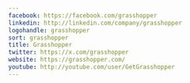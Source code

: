 ```yaml
---
facebook: https://facebook.com/grasshopper
linkedin: http://linkedin.com/company/grasshopper
logohandle: grasshopper
sort: grasshopper
title: Grasshopper
twitter: https://x.com/grasshopper
website: https://grasshopper.com/
youtube: http://youtube.com/user/GetGrasshopper
---
```

